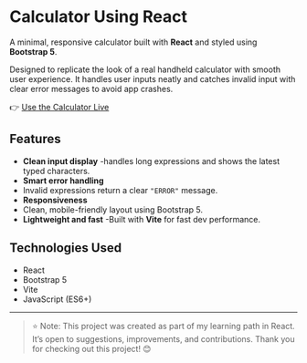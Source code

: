 # Calculator Using React

A minimal, responsive calculator built with **React** and styled using **Bootstrap 5**. 

Designed to replicate the look of a real handheld calculator with smooth user experience. It handles user inputs neatly and catches invalid input with clear error messages to avoid app crashes.

👉 [Use the Calculator Live](https://FarsanaPH.github.io/react-calculator)



## Features

- **Clean input display**
 -handles long expressions and shows the latest typed characters.
- **Smart error handling**
 - Invalid expressions return a clear `"ERROR"` message.
- **Responsiveness**
 - Clean, mobile-friendly layout using Bootstrap 5.
- **Lightweight and fast**
 -Built with **Vite** for fast dev performance.

## Technologies Used

- React
- Bootstrap 5
- Vite
- JavaScript (ES6+)

---
>⭐ Note: This project was created as part of my learning path in React.  It’s open to suggestions, improvements, and contributions. Thank you for checking out this project! 😊
